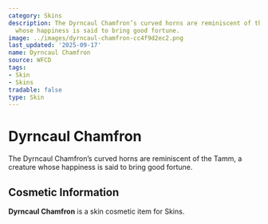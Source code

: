 ```yaml
---
category: Skins
description: The Dyrncaul Chamfron’s curved horns are reminiscent of the Tamm, a creature
  whose happiness is said to bring good fortune.
image: ../images/dyrncaul-chamfron-cc4f9d2ec2.png
last_updated: '2025-09-17'
name: Dyrncaul Chamfron
source: WFCD
tags:
- Skin
- Skins
tradable: false
type: Skin
---
```


# Dyrncaul Chamfron

The Dyrncaul Chamfron’s curved horns are reminiscent of the Tamm, a creature whose happiness is said to bring good fortune.

## Cosmetic Information

**Dyrncaul Chamfron** is a skin cosmetic item for Skins.

